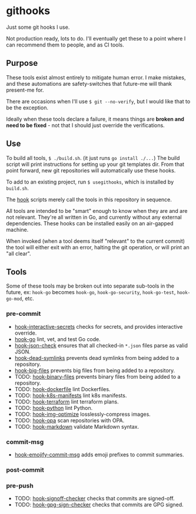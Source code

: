 # githooks

Just some git hooks I use.

Not production ready, lots to do. I'll eventually get these to a point where I
can recommend them to people, and as CI tools.

## Purpose

These tools exist almost entirely to mitigate human error. I make mistakes, and
these automations are safety-switches that future-me will thank present-me for.

There are occasions when I'll use `$ git --no-verify`, but I would like that to
be the exception.

Ideally when these tools declare a failure, it means things are **broken and need
to be fixed** - not that I should just override the verifications.

## Use

To build all tools, `$ ./build.sh`. (it just runs `go install ./...`)
The build script will print instructions for setting up your git templates dir.
From that point forward, new git repositories will automatically use these hooks.

To add to an existing project, run `$ usegithooks`, which is installed by `build.sh`.

The [hook](./hooks) scripts merely call the tools in this repository in sequence.

All tools are intended to be "smart" enough to know when they are and are not
relevant. They're all written in Go, and currently without any external dependencies.
These hooks can be installed easily on an air-gapped machine.

When invoked (when a tool deems itself "relevant" to the current commit) the tool
will either exit with an error, halting the git operation, or will print an
"all clear".

## Tools

Some of these tools may be broken out into separate sub-tools in the future,
ex: `hook-go` becomes `hook-go`, `hook-go-security`, `hook-go-test`, `hook-go-mod`,
etc.

### pre-commit

* [hook-interactive-secrets](./cmd/hook-interactive-secrets) checks for secrets,
and provides interactive override.
* [hook-go](./cmd/hook-go) lint, vet, and test Go code.
* [hook-json-check](./cmd/hook-json-check) ensures that all checked-in `*.json`
files parse as valid JSON.
* [hook-dead-symlinks](./cmd/hook-dead-symlinks) prevents dead symlinks from being
added to a repository.
* [hook-big-files](./cmd/hook-big-files) prevents big files from being added
to a repository.
* TODO: [hook-binary-files](./cmd/hook-binary-files) prevents binary files from being
added to a repository.
* TODO: [hook-dockerfile](./cmd/hook-dockerfile) lint Dockerfiles.
* TODO: [hook-k8s-manifests](./cmd/hook-k8s-manifests) lint k8s manifests.
* TODO: [hook-terraform](./cmd/hook-terraform) lint terraform plans.
* TODO: [hook-python](./cmd/hook-python) lint Python.
* TODO: [hook-img-optimize](./cmd/hook-img-optimize) losslessly-compress images.
* TODO: [hook-opa](./cmd/hook-opa) scan repositories with OPA.
* TODO: [hook-markdown](./cmd/hook-markdown) validate Markdown syntax.


### commit-msg

* [hook-emojify-commit-msg](./cmd/hook-emojify-commit-msg) adds emoji prefixes to
commit summaries.

### post-commit

### pre-push

* TODO: [hook-signoff-checker](./cmd/hook-signoff-checker) checks that commits are signed-off.
* TODO: [hook-gpg-sign-checker](./cmd/hook-gpg-sign-checker) checks that commits are
GPG signed.
